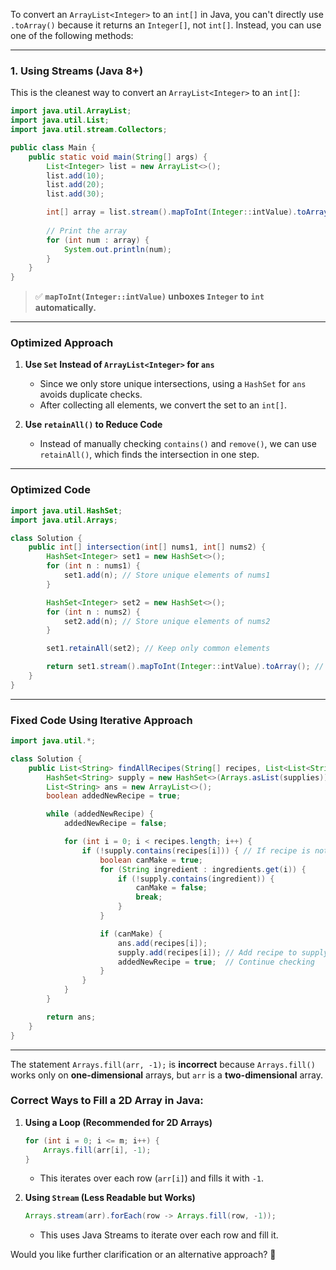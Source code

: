 To convert an `ArrayList<Integer>` to an `int[]` in Java, you can't directly use `.toArray()` because it returns an `Integer[]`, not `int[]`. Instead, you can use one of the following methods:

---

### **1. Using Streams (Java 8+)**
This is the cleanest way to convert an `ArrayList<Integer>` to an `int[]`:
```java
import java.util.ArrayList;
import java.util.List;
import java.util.stream.Collectors;

public class Main {
    public static void main(String[] args) {
        List<Integer> list = new ArrayList<>();
        list.add(10);
        list.add(20);
        list.add(30);

        int[] array = list.stream().mapToInt(Integer::intValue).toArray(); // Convert to int[]
        
        // Print the array
        for (int num : array) {
            System.out.println(num);
        }
    }
}
```
> ✅ **`mapToInt(Integer::intValue)` unboxes `Integer` to `int` automatically.**

---

### **Optimized Approach**
1. **Use `Set` Instead of `ArrayList<Integer>` for `ans`**  
   - Since we only store unique intersections, using a `HashSet` for `ans` avoids duplicate checks.  
   - After collecting all elements, we convert the set to an `int[]`.

2. **Use `retainAll()` to Reduce Code**  
   - Instead of manually checking `contains()` and `remove()`, we can use `retainAll()`, which finds the intersection in one step.

---

### **Optimized Code**
```java
import java.util.HashSet;
import java.util.Arrays;

class Solution {
    public int[] intersection(int[] nums1, int[] nums2) {
        HashSet<Integer> set1 = new HashSet<>();
        for (int n : nums1) {
            set1.add(n); // Store unique elements of nums1
        }

        HashSet<Integer> set2 = new HashSet<>();
        for (int n : nums2) {
            set2.add(n); // Store unique elements of nums2
        }

        set1.retainAll(set2); // Keep only common elements

        return set1.stream().mapToInt(Integer::intValue).toArray(); // Convert Set<Integer> to int[]
    }
}
```
---

### **Fixed Code Using Iterative Approach**
```java
import java.util.*;

class Solution {
    public List<String> findAllRecipes(String[] recipes, List<List<String>> ingredients, String[] supplies) {
        HashSet<String> supply = new HashSet<>(Arrays.asList(supplies)); // Initialize supply
        List<String> ans = new ArrayList<>();
        boolean addedNewRecipe = true;

        while (addedNewRecipe) {
            addedNewRecipe = false;

            for (int i = 0; i < recipes.length; i++) {
                if (!supply.contains(recipes[i])) { // If recipe is not already added
                    boolean canMake = true;
                    for (String ingredient : ingredients.get(i)) {
                        if (!supply.contains(ingredient)) {
                            canMake = false;
                            break;
                        }
                    }

                    if (canMake) {
                        ans.add(recipes[i]);
                        supply.add(recipes[i]); // Add recipe to supply
                        addedNewRecipe = true;  // Continue checking
                    }
                }
            }
        }

        return ans;
    }
}
```

---

The statement `Arrays.fill(arr, -1);` is **incorrect** because `Arrays.fill()` works only on **one-dimensional** arrays, but `arr` is a **two-dimensional** array.  

### Correct Ways to Fill a 2D Array in Java:

1. **Using a Loop (Recommended for 2D Arrays)**  
   ```java
   for (int i = 0; i <= m; i++) {
       Arrays.fill(arr[i], -1);
   }
   ```
   - This iterates over each row (`arr[i]`) and fills it with `-1`.

2. **Using `Stream` (Less Readable but Works)**
   ```java
   Arrays.stream(arr).forEach(row -> Arrays.fill(row, -1));
   ```
   - This uses Java Streams to iterate over each row and fill it.

Would you like further clarification or an alternative approach? 🚀